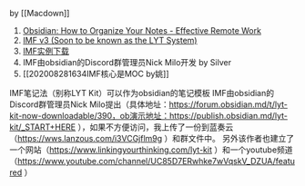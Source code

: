 by [[Macdown]]
1. [Obsidian: How to Organize Your Notes - Effective Remote Work](https://www.youtube.com/watch?v=oE8HyLuHjsQ&feature=emb_title&tdsourcetag=s_pctim_aiomsg)
2. [IMF v3 (Soon to be known as the LYT System)](https://forum.obsidian.md/t/imf-v3-soon-to-be-known-as-the-lyt-system/390?tdsourcetag=s_pctim_aiomsg)
3. [IMF实例下载](https://github.com/nickmilo/IMF-v3)
4. IMF由obsidian的Discord群管理员Nick Milo开发 by Silver
5. [[202008281634IMF核心是MOC by姚]]

IMF笔记法（别称LYT Kit）可以作为obsidian的笔记模板
IMF由obsidian的Discord群管理员Nick Milo提出（具体地址：https://forum.obsidian.md/t/lyt-kit-now-downloadable/390，ob演示地址：https://publish.obsidian.md/lyt-kit/_START+HERE ），如果不方便访问，我上传了一份到蓝奏云（https://wws.lanzous.com/i3VCGjflm9g ）和群文件中。
另外该作者也建立了一个网站（https://www.linkingyourthinking.com/lyt-kit ）和一个youtube频道（https://www.youtube.com/channel/UC85D7ERwhke7wVqskV_DZUA/featured ）